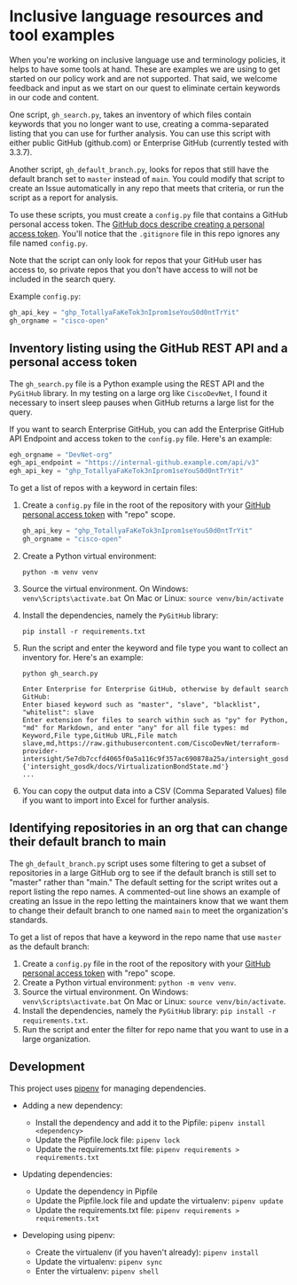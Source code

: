 # Inclusive language resources and tool examples

When you're working on inclusive language use and terminology policies, it helps to have some tools at hand. These are examples we are using to get started on our policy work and are not supported. That said, we welcome feedback and input as we start on our quest to eliminate certain keywords in our code and content.

One script, `gh_search.py`, takes an inventory of which files contain keywords that you no longer want to use, creating a comma-separated listing that you can use for further analysis. You can use this script with either public GitHub (github.com) or Enterprise GitHub (currently tested with 3.3.7).

Another script, `gh_default_branch.py`, looks for repos that still have the default branch set to `master` instead of `main`. You could modify that script to create an Issue automatically in any repo that meets that criteria, or run the script as a report for analysis.

To use these scripts, you must create a `config.py` file that contains a GitHub personal access token. The [GitHub docs describe creating a personal access token](https://docs.github.com/en/authentication/keeping-your-account-and-data-secure/creating-a-personal-access-token). You'll notice that the `.gitignore` file in this repo ignores any file named `config.py`.

Note that the script can only look for repos that your GitHub user has access to, so private repos that you don't have access to will not be included in the search query.

Example `config.py`:

```python
gh_api_key = "ghp_TotallyaFaKeTok3nIprom1seYouS0d0ntTrYit"
gh_orgname = "cisco-open"
```

## Inventory listing using the GitHub REST API and a personal access token

The `gh_search.py` file is a Python example using the REST API and the `PyGitHub` library. In my testing on a large org like `CiscoDevNet`, I found it necessary to insert sleep pauses when GitHub returns a large list for the query. 

If you want to search Enterprise GitHub, you can add the Enterprise GitHub API Endpoint and access token to the `config.py` file. Here's an example:

```python
egh_orgname = "DevNet-org"
egh_api_endpoint = "https://internal-github.example.com/api/v3"
egh_api_key = "ghp_TotallyaFaKeTok3nIprom1seYouS0d0ntTrYit"
```

To get a list of repos with a keyword in certain files:

1. Create a `config.py` file in the root of the repository with your [GitHub personal access token](https://docs.github.com/en/authentication/keeping-your-account-and-data-secure/creating-a-personal-access-token) with "repo" scope.
   ```python
   gh_api_key = "ghp_TotallyaFaKeTok3nIprom1seYouS0d0ntTrYit"
   gh_orgname = "cisco-open"
   ```
2. Create a Python virtual environment:
   ```shell
   python -m venv venv
   ```
3. Source the virtual environment. 
   On Windows: `venv\Scripts\activate.bat` 
   On Mac or Linux: `source venv/bin/activate`
4. Install the dependencies, namely the `PyGitHub` library: 
   ```shell
   pip install -r requirements.txt
   ```
5. Run the script and enter the keyword and file type you want to collect an inventory for. Here's an example:

   ```shell
   python gh_search.py
   ```
   ```
   Enter Enterprise for Enterprise GitHub, otherwise by default search GitHub:  
   Enter biased keyword such as "master", "slave", "blacklist", "whitelist": slave
   Enter extension for files to search within such as "py" for Python, "md" for Markdown, and enter "any" for all file types: md
   Keyword,File type,GitHub URL,File match
   slave,md,https://raw.githubusercontent.com/CiscoDevNet/terraform-provider-intersight/5e7db7ccfd4065f0a5a116c9f357ac690878a25a/intersight_gosdk/docs/VirtualizationBondState.md {'intersight_gosdk/docs/VirtualizationBondState.md'}
   ...
   ```
6. You can copy the output data into a CSV (Comma Separated Values) file if you want to import into Excel for further analysis.

## Identifying repositories in an org that can change their default branch to main

The `gh_default_branch.py` script uses some filtering to get a subset of repositories in a large GitHub org to see if the default branch is still set to "master" rather than "main." The default setting for the script writes out a report listing the repo names. A commented-out line shows an example of creating an Issue in the repo letting the maintainers know that we want them to change their default branch to one named `main` to meet the organization's standards.

To get a list of repos that have a keyword in the repo name that use `master` as the default branch:

1. Create a `config.py` file in the root of the repository with your [GitHub personal access token](https://docs.github.com/en/authentication/keeping-your-account-and-data-secure/creating-a-personal-access-token) with "repo" scope.
2. Create a Python virtual environment: `python -m venv venv`.
3. Source the virtual environment. On Windows: `venv\Scripts\activate.bat` On Mac or Linux: `source venv/bin/activate`.
4. Install the dependencies, namely the `PyGitHub` library: `pip install -r requirements.txt`.
5. Run the script and enter the filter for repo name that you want to use in a large organization.

## Development

This project uses [pipenv](https://pipenv.pypa.io/en/latest/install/#installing-pipenv) for managing dependencies.

- Adding a new dependency: 
  - Install the dependency and add it to the Pipfile: `pipenv install <dependency>`
  - Update the Pipfile.lock file: `pipenv lock`
  - Update the requirements.txt file: `pipenv requirements > requirements.txt`

- Updating dependencies:
  - Update the dependency in Pipfile
  - Update the Pipfile.lock file and update the virtualenv: `pipenv update`
  - Update the requirements.txt file: `pipenv requirements > requirements.txt`

- Developing using pipenv:
  - Create the virtualenv (if you haven't already): `pipenv install`
  - Update the virtualenv: `pipenv sync`
  - Enter the virtualenv: `pipenv shell`
